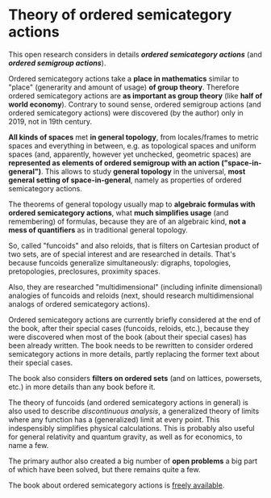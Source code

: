 # Theory of ordered semicategory actions

This open research considers in details **_ordered semicategory actions_** (and **_ordered semigroup actions_**).

Ordered semicategory actions take a **place in mathematics** similar to "place" (generarity and amount of usage) **of group theory**. Therefore ordered semicategory actions are **as important as group theory** (like **half of world economy**). Contrary to sound sense, ordered semigroup actions (and ordered semicategory actions) were discovered (by the author) only in 2019, not in 19th century.

**All kinds of spaces** met **in general topology**, from locales/frames to metric spaces and everything in between, e.g. as topological spaces and uniform spaces (and, apparently, however yet unchecked, geometric spaces) are **represented as elements of ordered semigroup with an action ("space-in-general")**. This allows to study **general topology** in the universal, **most general setting of space-in-general**, namely as properties of ordered semicategory actions.

The theorems of general topology usually map to **algebraic formulas with ordered semicategory actions**, what **much simplifies usage** (and remembering) of formulas, because they are of an algebraic kind, **not a mess of quantifiers** as in traditional general topology.

So, called "funcoids" and also reloids, that is filters on Cartesian product of two sets, are of special interest and are researched in details. That's because funcoids generalize simultaneously: digraphs, topologies, pretopologies, preclosures, proximity spaces.

Also, they are researched "multidimensional" (including infinite dimensional) analogies of funcoids and reloids (next, should research multidimensional analogs of ordered semicategory actions).

Ordered semicategory actions are currently briefly considered at the end of the book, after their special cases (funcoids, reloids, etc.), because they were discovered when most of the book (about their special cases) has been already written. The book needs to be rewritten to consider ordered semicategory actions in more details, partly replacing the former text about their special cases.

The book also considers **filters on ordered sets** (and on lattices, powersets, etc.) in more details than any book before it.

The theory of funcoids (and ordered semicategory actions in general) is also used to describe _discontinuous analysis_, a generalized theory of limits where any function has a (generalized) limit at every point. This indespensibly simplifies physical calculations. This is probably also useful for general relativity and quantum gravity, as well as for economics, to name a few.

The primary author also created a big number of **open problems** a big part of which have been solved, but there remains quite a few.

The book about ordered semicategory actions is [freely available](https://math.portonvictor.org/binaries/volume-1.pdf).
